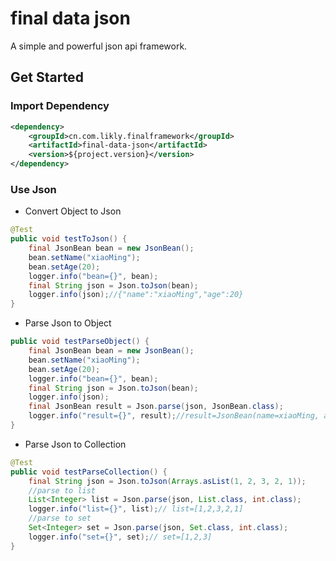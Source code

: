 # final data json

A simple and powerful json api framework.

## Get Started

### Import Dependency

```xml
<dependency>
    <groupId>cn.com.likly.finalframework</groupId>
    <artifactId>final-data-json</artifactId>
    <version>${project.version}</version>
</dependency>
```

### Use Json

* Convert Object to Json

```java
@Test
public void testToJson() {
    final JsonBean bean = new JsonBean();
    bean.setName("xiaoMing");
    bean.setAge(20);
    logger.info("bean={}", bean);
    final String json = Json.toJson(bean);
    logger.info(json);//{"name":"xiaoMing","age":20}
}
```

* Parse Json to Object

```java
public void testParseObject() {
    final JsonBean bean = new JsonBean();
    bean.setName("xiaoMing");
    bean.setAge(20);
    logger.info("bean={}", bean);
    final String json = Json.toJson(bean);
    logger.info(json);
    final JsonBean result = Json.parse(json, JsonBean.class);
    logger.info("result={}", result);//result=JsonBean(name=xiaoMing, age=20)
}
```

* Parse Json to Collection
```java
@Test
public void testParseCollection() {
    final String json = Json.toJson(Arrays.asList(1, 2, 3, 2, 1));
    //parse to list
    List<Integer> list = Json.parse(json, List.class, int.class);
    logger.info("list={}", list);// list=[1,2,3,2,1]
    //parse to set
    Set<Integer> set = Json.parse(json, Set.class, int.class);
    logger.info("set={}", set);// set=[1,2,3]
}
```
